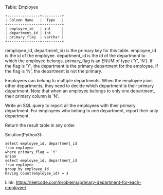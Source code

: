 Table: Employee
```
+---------------+---------+
| Column Name   |  Type   |
+---------------+---------+
| employee_id   | int     |
| department_id | int     |
| primary_flag  | varchar |
+---------------+---------+
```
(employee_id, department_id) is the primary key for this table.
employee_id is the id of the employee.
department_id is the id of the department to which the employee belongs.
primary_flag is an ENUM of type ('Y', 'N'). If the flag is 'Y', the department is the primary department for the employee. If the flag is 'N', the department is not the primary.
 
Employees can belong to multiple departments. When the employee joins other departments, they need to decide which department is their primary department. Note that when an employee belongs to only one department, their primary column is 'N'.

Write an SQL query to report all the employees with their primary department. For employees who belong to one department, report their only department.

Return the result table in any order.

Solution(Python3):
```
select employee_id, department_id
from employee
where primary_flag = 'Y'
union
select employee_id, department_id
from employee
group by employee_id
having count(employee_id) = 1
```
Link: https://leetcode.com/problems/primary-department-for-each-employee/
